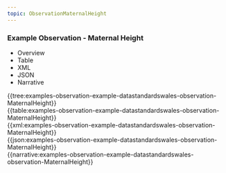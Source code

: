 ```yaml
---
topic: ObservationMaternalHeight
---
```



### Example Observation - Maternal Height

<div class="tab-wrap">
  <ul class="tab-head">
    <li class="tablink" onclick="openCity(this,'tabtree')" data-target="tabtree">
      Overview
    </li>
    <li class="tablink" onclick="openCity(this,'tabtable')" data-target="tabtable">
      Table
    </li>
    <li class="tablink tab-active" onclick="openCity(this,'tabxml')" data-target="tabxml">
      XML
    </li>    
    <li class="tablink" onclick="openCity(this,'tabjson')" data-target="tabjson">
      JSON
    </li>    
    <li class="tablink" onclick="openCity(this,'tabnarrative')" data-target="tabnarrative">
      Narrative
    </li>
  </ul>
  <div class="tab-main">
    <div id="tabtree" class="tabcontent">
      {{tree:examples-observation-example-datastandardswales-observation-MaternalHeight}}
    </div>
    <div id="tabtable" class="tabcontent">
      {{table:examples-observation-example-datastandardswales-observation-MaternalHeight}}
    </div>       
    <div id="tabxml" class="tabcontent active">      
      {{xml:examples-observation-example-datastandardswales-observation-MaternalHeight}}
    </div>
    <div id="tabjson" class="tabcontent">
      {{json:examples-observation-example-datastandardswales-observation-MaternalHeight}}
    </div>       
    <div id="tabnarrative" class="tabcontent">
      {{narrative:examples-observation-example-datastandardswales-observation-MaternalHeight}}
    </div>  
  </div>
</div>